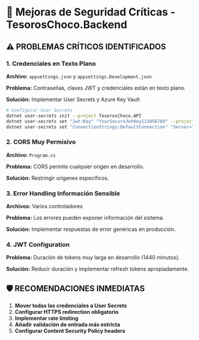 # 🔐 Mejoras de Seguridad Críticas - TesorosChoco.Backend

## ⚠️ PROBLEMAS CRÍTICOS IDENTIFICADOS

### 1. Credenciales en Texto Plano
**Archivo:** `appsettings.json` y `appsettings.Development.json`

**Problema:** Contraseñas, claves JWT y credenciales están en texto plano.

**Solución:** Implementar User Secrets y Azure Key Vault

```bash
# Configurar User Secrets
dotnet user-secrets init --project TesorosChoco.API
dotnet user-secrets set "Jwt:Key" "YourSecureJwtKey123456789" --project TesorosChoco.API
dotnet user-secrets set "ConnectionStrings:DefaultConnection" "Server=localhost,1434;Database=TesorosChocoDB;User Id=sa;Password=YourSecurePassword;TrustServerCertificate=true;" --project TesorosChoco.API
```

### 2. CORS Muy Permisivo
**Archivo:** `Program.cs`

**Problema:** CORS permite cualquier origen en desarrollo.

**Solución:** Restringir orígenes específicos.

### 3. Error Handling Información Sensible
**Archivos:** Varios controladores

**Problema:** Los errores pueden exponer información del sistema.

**Solución:** Implementar respuestas de error genéricas en producción.

### 4. JWT Configuration
**Problema:** Duración de tokens muy larga en desarrollo (1440 minutos).

**Solución:** Reducir duración y implementar refresh tokens apropiadamente.

## 🛡️ RECOMENDACIONES INMEDIATAS

1. **Mover todas las credenciales a User Secrets**
2. **Configurar HTTPS redirection obligatorio**
3. **Implementar rate limiting**
4. **Añadir validación de entrada más estricta**
5. **Configurar Content Security Policy headers**
